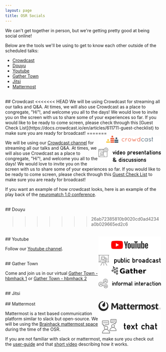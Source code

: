 ```yaml
---
layout: page
title: OSR Socials
---
```


We can't get together in person, but we're getting pretty good at being social online!

Below are the tools we'll be using to get to know each other outside of the scheduled talks:

<!-- TOC -->

- [Crowdcast](#crowdcast)
- [Douyu](#douyu)
- [Youtube](#youtube)
- [Gather Town](#gather-town)
- [Jitsi](#jitsi)
- [Mattermost](#mattermost)

<!-- /TOC -->

<div id='crowdcast'></div><br>
## Crowdcast
<<<<<<< HEAD
<!-- <img align="right" src="../img/fromFrantisek/open_data.svg" alt="OD" width="40%"> -->
We will be using Crowdcast for streaming all our talks and Q&A. At times, we will also use Crowdcast as a place to congregate, "Hi"!, and welcome you all to the days! We would love to invite you on the screen with us to share some of your experiences so far. If you would like to be ready to come screen, please check through this [Guest Check List](https://docs.crowdcast.io/en/articles/611711-guest-checklist) to make sure you are ready for broadcast!
=======

<a href="https://www.crowdcast.io/ossig2019" _target="_blank">
  <img align="right" src="./img/fromFrantisek/crowdcast.png" alt="OD" width="40%">
</a>

We will be using our [Crowdcast channel](https://www.crowdcast.io/ossig2019) for streaming all our
talks and Q&A. At times, we will also use Crowdcast as a place to congregate, "Hi"!, and welcome you
 all to the days! We would love to invite you on the screen with us to share some of your experiences
  so far. If you would like to be ready to come screen, please check through this
  [Guest Check List](https://docs.crowdcast.io/en/articles/611711-guest-checklist) to make sure you
   are ready for broadcast!

If you want an example of how crowdcast looks, here is an example of the play back of the
[neuromatch 1.0 conference](https://www.crowdcast.io/e/neuromatch/9).



<div id='douyu'></div><br>
## Douyu

<!-- <a href=" _link_to_douyu_ " _target="_blank">
  <img align="right" src="./img/fromFrantisek/douyu.png" alt="OD" width="40%">
</a> -->
>>>>>>> 26ab72385810b9020cd0ad4234a0b029665ed2c6



<div id='youtube'></div><br>
## Youtube

<a href="https://www.youtube.com/channel/UChvSitFvqGDeA1y7MJs4CGQ" _target="_blank">
  <img align="right" src="./img/fromFrantisek/youtube.png" alt="OD" width="40%">
</a>

Follow our [Youtube channel](https://www.youtube.com/channel/UChvSitFvqGDeA1y7MJs4CGQ).


<div id='gather-town'></div><br>
## Gather Town

<a href="https://gather.town/SNvy8sSrEU73UIDF/hbmhack" _target="_blank">
  <img align="right" src="./img/fromFrantisek/gather.png" alt="OD" width="40%">
</a>

Come and join us in our virtual [Gather Town - hbmhack 1](https://gather.town/SNvy8sSrEU73UIDF/hbmhack)
or [Gather Town - hbmhack 2](https://gather.town/f1QNy1MCI3fPFvNv/hbmhack-2)



<div id='jitsi'></div><br>
## Jitsi

<!-- <img align="right" src="./img/fromFrantisek/mattermost.png" alt="OD" width="40%"> -->



<div id='mattermost'></div><br>
## Mattermost

<a href="https://gather.town/SNvy8sSrEU73UIDF/hbmhack" _target="_blank">
  <img align="right" src="./img/fromFrantisek/mattermost.png" alt="OD" width="40%">
</a>

Mattermost is a text based communication platform similar to slack but open-source. We will be using
the [Brainhack mattermost space](https://mattermost.brainhack.org/brainhack/channels/town-square)
during the time of the OSR.

If you are not familiar with slack or mattermost, make sure you check out the
[user-guide](https://docs.mattermost.com/guides/user.html) and that
[short video](https://www.youtube.com/watch?v=eq4yEM5z5SY&list=PL-jqvaPsjQpMqnRgFEw_3fuGQbcVDTpaM&index=5) describing how it works.
